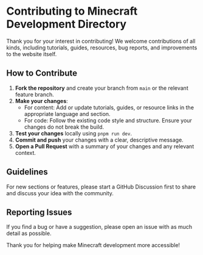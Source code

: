 # Contributing to Minecraft Development Directory

Thank you for your interest in contributing! We welcome contributions of all kinds, including tutorials, guides, resources, bug reports, and improvements to the website itself.

## How to Contribute

1. **Fork the repository** and create your branch from `main` or the relevant feature branch.
2. **Make your changes**:
   - For content: Add or update tutorials, guides, or resource links in the appropriate language and section.
   - For code: Follow the existing code style and structure. Ensure your changes do not break the build.
3. **Test your changes** locally using `pnpm run dev`.
4. **Commit and push** your changes with a clear, descriptive message.
5. **Open a Pull Request** with a summary of your changes and any relevant context.

## Guidelines

For new sections or features, please start a GitHub Discussion first to share and discuss your idea with the community.

## Reporting Issues

If you find a bug or have a suggestion, please open an issue with as much detail as possible.

Thank you for helping make Minecraft development more accessible!